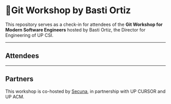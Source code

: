 # 🚀Git Workshop by Basti Ortiz

This repository serves as a check-in for attendees of the **Git Workshop for Modern Software Engineers** hosted by Basti Ortiz, the Director for Engineering of UP CSI.

---
## Attendees

---
## Partners
This workshop is co-hosted by [Secuna](https://secuna.io), in partnership with UP CURSOR and UP ACM.
